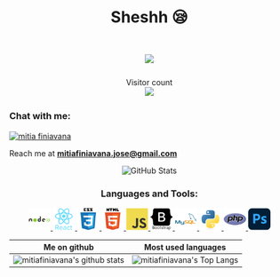 <h1 align=center> Sheshh 😪 </h1>
<h1 align=center><img src="https://readme-typing-svg.herokuapp.com?font=jetbrains+mono&color=%teal&size=23&center=true&vCenter=true&lines=De+Ahoanaaa+?"></h1>

<p align="center"> 
  Visitor count<br>
  <img src="https://profile-counter.glitch.me/mitiafiniavana/count.svg" />
</p>


<h3 align="left">Chat with me:</h3>
<p align="left">
<a href="https://web.facebook.com/mitia.grosminet" target="blank"><img align="center" src="https://raw.githubusercontent.com/rahuldkjain/github-profile-readme-generator/master/src/images/icons/Social/facebook.svg" alt="mitia finiavana" height="30" width="40" /></a>
</p>

Reach me at **mitiafiniavana.jose@gmail.com**


<p align="center">
    <img src="https://github-readme-streak-stats.herokuapp.com?user=mitiafiniavana&theme=solarized-dark&theme=leafy&ring=047884&sideNums=06ACBD&dates=06ACBD&currStreakNum=06ACBD&currStreakLabel=06ACBD&background=ffffff00&hide_border=true&stroke=ffffff00" alt="GitHub Stats" /> </p>
    
<div align="center"> 




</div>

<h3 align="center">Languages and Tools:</h3>
<div align="center"> 

<a href="https://nodejs.org" target="_blank" rel="noreferrer"> <img src="https://raw.githubusercontent.com/devicons/devicon/master/icons/nodejs/nodejs-original-wordmark.svg" alt="nodejs" width="40" height="40"/> </a>
<a href="https://reactjs.org/" target="_blank" rel="noreferrer"> <img src="https://raw.githubusercontent.com/devicons/devicon/master/icons/react/react-original-wordmark.svg" alt="react" width="40" height="40"/> </a> 
<a href="https://www.w3schools.com/css/" target="_blank" rel="noreferrer"> <img src="https://raw.githubusercontent.com/devicons/devicon/master/icons/css3/css3-original-wordmark.svg" alt="css3" width="40" height="40"/> </a> 
<a href="https://www.w3.org/html/" target="_blank" rel="noreferrer"> <img src="https://raw.githubusercontent.com/devicons/devicon/master/icons/html5/html5-original-wordmark.svg" alt="html5" width="40" height="40"/> </a> 
<a href="https://developer.mozilla.org/en-US/docs/Web/JavaScript" target="_blank" rel="noreferrer"> <img src="https://raw.githubusercontent.com/devicons/devicon/master/icons/javascript/javascript-original.svg" alt="javascript" width="40" height="40"/> </a>
<a href="https://getbootstrap.com" target="_blank" rel="noreferrer"> <img src="https://raw.githubusercontent.com/devicons/devicon/master/icons/bootstrap/bootstrap-plain-wordmark.svg" alt="bootstrap" width="40" height="40"/> </a> 
<a href="https://www.mysql.com/" target="_blank" rel="noreferrer"> <img src="https://raw.githubusercontent.com/devicons/devicon/master/icons/mysql/mysql-original-wordmark.svg" alt="mysql" width="40" height="40"/> </a> 
<a href="https://www.python.org" target="_blank" rel="noreferrer"> <img src="https://raw.githubusercontent.com/devicons/devicon/master/icons/python/python-original.svg" alt="python" width="40" height="40"/> </a> 
<a href="https://www.php.org" target="_blank" rel="noreferrer"> <img src="https://raw.githubusercontent.com/devicons/devicon/master/icons/php/php-original.svg" alt="php" width="40" height="40"/> </a>
<a href="https://www.photoshop.com" target="_blank" rel="noreferrer"> <img src="https://raw.githubusercontent.com/devicons/devicon/master/icons/photoshop/photoshop-original.svg" alt="adobe" width="40" height="40"/> </a> 
      
    
</div>


Me on github                                                                                                                                             | Most used languages |
-------------------------------------------------------------------------------------------------------------------------------------------------------- | --------------------------- |
![mitiafiniavana's github stats](https://github-readme-stats.vercel.app/api?username=mitiafiniavana&theme=blue-green&hide_border=true&include_all_commits=false&count_private=false) | ![mitiafiniavana's Top Langs](https://github-readme-stats.vercel.app/api/top-langs/?username=mitiafiniavana&theme=blue-green&hide_border=true&include_all_commits=false&count_private=false&layout=compact)




 
